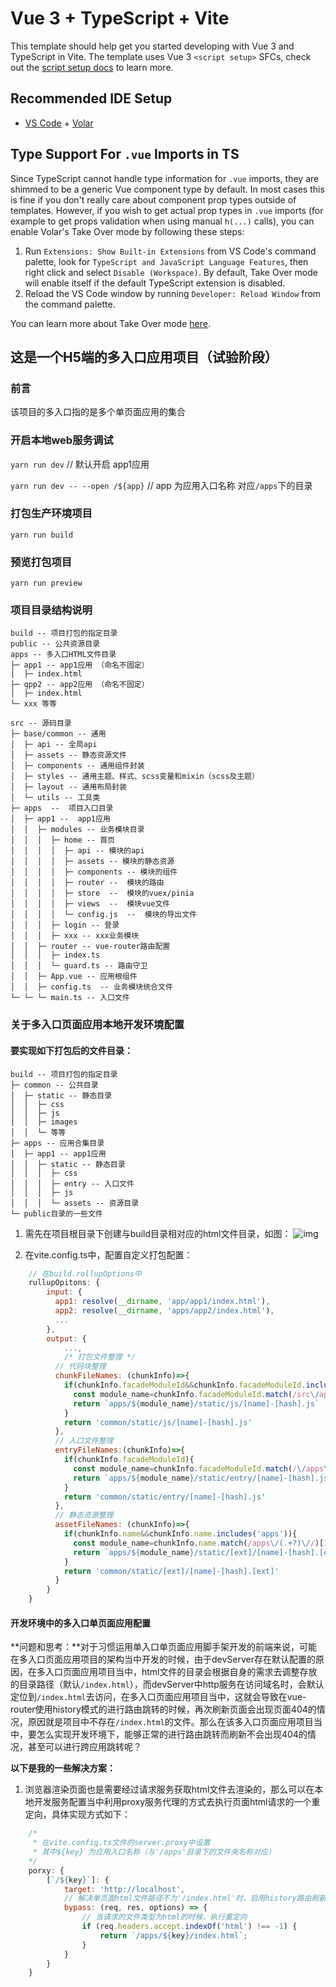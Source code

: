 # Vue 3 + TypeScript + Vite

This template should help get you started developing with Vue 3 and TypeScript in Vite. The template uses Vue 3 `<script setup>` SFCs, check out the [script setup docs](https://v3.vuejs.org/api/sfc-script-setup.html#sfc-script-setup) to learn more.

## Recommended IDE Setup

- [VS Code](https://code.visualstudio.com/) + [Volar](https://marketplace.visualstudio.com/items?itemName=Vue.volar)

## Type Support For `.vue` Imports in TS

Since TypeScript cannot handle type information for `.vue` imports, they are shimmed to be a generic Vue component type by default. In most cases this is fine if you don't really care about component prop types outside of templates. However, if you wish to get actual prop types in `.vue` imports (for example to get props validation when using manual `h(...)` calls), you can enable Volar's Take Over mode by following these steps:

1. Run `Extensions: Show Built-in Extensions` from VS Code's command palette, look for `TypeScript and JavaScript Language Features`, then right click and select `Disable (Workspace)`. By default, Take Over mode will enable itself if the default TypeScript extension is disabled.
2. Reload the VS Code window by running `Developer: Reload Window` from the command palette.

You can learn more about Take Over mode [here](https://github.com/johnsoncodehk/volar/discussions/471).

## 这是一个H5端的多入口应用项目（试验阶段）

### 前言

该项目的多入口指的是多个单页面应用的集合

### 开启本地web服务调试

`yarn run dev` // 默认开启 app1应用

`yarn run dev -- --open /${app}` // app 为应用入口名称 对应`/apps`下的目录

### 打包生产环境项目

`yarn run build`

### 预览打包项目

`yarn run preview`

### 项目目录结构说明
```
build -- 项目打包的指定目录
public -- 公共资源目录
apps -- 多入口HTML文件目录
├─ app1 -- app1应用 （命名不固定）
│  ├─ index.html
├─ qpp2 -- app2应用 （命名不固定）
│  ├─ index.html
└─ xxx 等等

src -- 源码目录
├─ base/common -- 通用
│  ├─ api -- 全局api
│  ├─ assets -- 静态资源文件
│  ├─ components -- 通用组件封装
│  ├─ styles -- 通用主题、样式、scss变量和mixin（scss及主题）
│  ├─ layout -- 通用布局封装 
│  └─ utils -- 工具类
├─ apps  --  项目入口目录
│  ├─ app1 --  app1应用
│  │  ├─ modules -- 业务模块目录
│  │  │  ├─ home -- 首页
│  │  │  │  ├─ api -- 模块的api
│  │  │  │  ├─ assets -- 模块的静态资源
│  │  │  │  ├─ components -- 模块的组件
│  │  │  │  ├─ router --  模块的路由
│  │  │  │  ├─ store  --  模块的vuex/pinia
│  │  │  │  ├─ views  --  模块vue文件
│  │  │  │  └─ config.js  --  模块的导出文件
│  │  │  ├─ login -- 登录
│  │  │  ├─ xxx -- xxx业务模块
│  │  ├─ router -- vue-router路由配置
│  │  │  ├─ index.ts
│  │  │  └─ guard.ts -- 路由守卫
│  │  ├─ App.vue -- 应用根组件
│  │  ├─ config.ts  -- 业务模块统合文件
└─ └─ └─ main.ts -- 入口文件
``` 

### 关于多入口页面应用本地开发环境配置

#### 要实现如下打包后的文件目录：
```
build -- 项目打包的指定目录
├─ common -- 公共目录
│  ├─ static -- 静态目录
│  │  ├─ css
│  │  ├─ js
│  │  ├─ images
│  │  └─ 等等
├─ apps -- 应用合集目录
│  ├─ app1 -- app1应用
│  │  ├─ static -- 静态目录
│  │  │  ├─ css
│  │  │  ├─ entry -- 入口文件
│  │  │  ├─ js
│  │  │  └─ assets -- 资源目录
└─ public目录的一些文件
``` 
1. 需先在项目根目录下创建与build目录相对应的html文件目录，如图：
![img](https://p0.meituan.net/dpplatform/38d75a3cc6d127c09a7075ef26f93b365733.png "目录截图")

2. 在vite.config.ts中，配置自定义打包配置：
``` javascript
    // 在build.rollupOptions中
    rullupOpitons: {
        input: {
          app1: resolve(__dirname, 'app/app1/index.html'),
          app2: resolve(__dirname, 'apps/app2/index.html'),
          ...
        },
        output: {
            ...,
            /* 打包文件整理 */
          // 代码块整理
          chunkFileNames: (chunkInfo)=>{
            if(chunkInfo.facadeModuleId&&chunkInfo.facadeModuleId.includes('src')){
              const module_name=chunkInfo.facadeModuleId.match(/src\/apps\/(.+?)\//)[1]
              return `apps/${module_name}/static/js/[name]-[hash].js`
            }
            return 'common/static/js/[name]-[hash].js'
          },
          // 入口文件整理
          entryFileNames:(chunkInfo)=>{
            if(chunkInfo.facadeModuleId){
              const module_name=chunkInfo.facadeModuleId.match(/\/apps\/(.+?)\//)[1]
              return `apps/${module_name}/static/entry/[name]-[hash].js`
            }
            return 'common/static/entry/[name]-[hash].js'
          }, 
          // 静态资源整理
          assetFileNames: (chunkInfo)=>{
            if(chunkInfo.name&&chunkInfo.name.includes('apps')){
              const module_name=chunkInfo.name.match(/apps\/(.+?)\//)[1]
              return `apps/${module_name}/static/[ext]/[name]-[hash].[ext]`
            }
            return 'common/static/[ext]/[name]-[hash].[ext]'
          }
        }
    }
```
#### 开发环境中的多入口单页面应用配置

**问题和思考：**对于习惯运用单入口单页面应用脚手架开发的前端来说，可能在多入口页面应用项目的架构当中开发的时候，由于devServer存在默认配置的原因，在多入口页面应用项目当中，html文件的目录会根据自身的需求去调整存放的目录路径（默认`/index.html`），而devServer中http服务在访问域名时，会默认定位到`/index.html`去访问，在多入口页面应用项目当中，这就会导致在vue-router使用history模式的进行路由跳转的时候，再次刷新页面会出现页面404的情况，原因就是项目中不存在`/index.html`的文件。那么在该多入口页面应用项目当中，要怎么实现开发环境下，能够正常的进行路由跳转而刷新不会出现404的情况，甚至可以进行跨应用跳转呢？

**以下是我的一些解决方案：**
1. 浏览器渲染页面也是需要经过请求服务获取html文件去渲染的，那么可以在本地开发服务配置当中利用proxy服务代理的方式去执行页面html请求的一个重定向，具体实现方式如下：
``` javascript
    /* 
     * 在vite.config.ts文件的server.proxy中设置
     * 其中${key} 为应用入口名称（与'/apps'目录下的文件夹名称对应）
    */ 
    porxy: {
        [`/${key}`]: {
            target: 'http://localhost',
            // 解决单页面html文件路径不为'/index.html'时，启用history路由刷新页面404问题
            bypass: (req, res, options) => {
                // 当请求的文件类型为html的时候，执行重定向
                if (req.headers.accept.indexOf('html') !== -1) {
                    return `/apps/${key}/index.html`;
                }
            }
        }
    }
```
